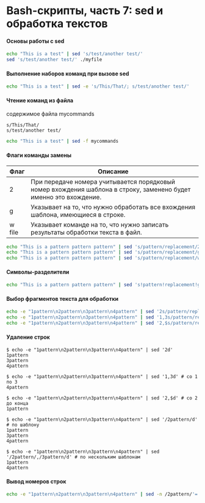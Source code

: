 # Bash-скрипты, часть 7: sed и обработка текстов

#### Основы работы с sed
```bash
echo "This is a test" | sed 's/test/another test/'
sed 's/test/another test/' ./myfile
```

#### Выполнение наборов команд при вызове sed
```bash
echo "This is a test" | sed -e 's/This/That/; s/test/another test/'
```

#### Чтение команд из файла
содержимое файла mycommands
```
s/This/That/
s/test/another test/
```
```bash
echo "This is a test" | sed -f mycommands
```

#### Флаги команды замены
| Флаг | Описание |
| --- | --- |
| 2 | При передаче номера учитывается порядковый номер вхождения шаблона в строку, заменено будет именно это вхождение. |
| g | Указывает на то, что нужно обработать все вхождения шаблона, имеющиеся в строке. |
| w file | Указывает команде на то, что нужно записать результаты обработки текста в файл. |

```bash
echo "This is a pattern pattern pattern" | sed 's/pattern/replacement/2'
echo "This is a pattern pattern pattern" | sed 's/pattern/replacement/g'
echo "This is a pattern pattern pattern" | sed 's/pattern/replacement/w output'
```

#### Символы-разделители
```bash
echo "This is a pattern pattern pattern" | sed 's!pattern!replacement!g'
```

#### Выбор фрагментов текста для обработки
```bash
echo -e "1pattern\n2pattern\n3pattern\n4pattern" | sed '2s/pattern/replacement/' 
echo -e "1pattern\n2pattern\n3pattern\n4pattern" | sed '1,3s/pattern/replacement/' # со 1 по 3
echo -e "1pattern\n2pattern\n3pattern\n4pattern" | sed '2,$s/pattern/replacement/' # со 2 до конца
```

#### Удаление строк
```console
$ echo -e "1pattern\n2pattern\n3pattern\n4pattern" | sed '2d'
1pattern
3pattern
4pattern

$ echo -e "1pattern\n2pattern\n3pattern\n4pattern" | sed '1,3d' # со 1 по 3
4pattern

$ echo -e "1pattern\n2pattern\n3pattern\n4pattern" | sed '2,$d' # со 2 до конца
1pattern

$ echo -e "1pattern\n2pattern\n3pattern\n4pattern" | sed '/2pattern/d' # по шаблону
1pattern
3pattern
4pattern

$ echo -e "1pattern\n2pattern\n3pattern\n4pattern" | sed '/2pattern/,/3pattern/d' # по нескольким шаблонам
1pattern
4pattern
```

#### Вывод номеров строк
```bash
echo -e "1pattern\n2pattern\n3pattern\n4pattern" | sed -n /2pattern/'='
```
